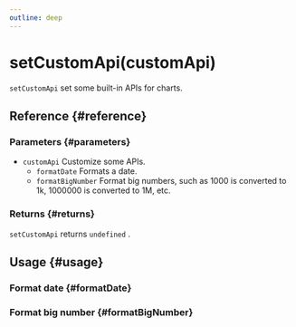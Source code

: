 ```yaml
---
outline: deep
---
```


# setCustomApi(customApi)
`setCustomApi` set some built-in APIs for charts.

## Reference {#reference}
<!--@include: @/@views/api/references/instance/setCustomApi.md-->

### Parameters {#parameters}
- `customApi` Customize some APIs.
  - `formatDate` Formats a date.
  - `formatBigNumber` Format big numbers, such as 1000 is converted to 1k, 1000000 is converted to 1M, etc.

### Returns {#returns}
`setCustomApi` returns `undefined` .

## Usage {#usage}
<script setup>
import SetCustomApiFormatDate from '../../../@views/api/samples/setCustomApi-formatDate/index.vue'
import SetCustomApiFormatBigNumber from '../../../@views/api/samples/setCustomApi-formatBigNumber/index.vue'
</script>

### Format date {#formatDate}
<SetCustomApiFormatDate/>

### Format big number {#formatBigNumber}
<SetCustomApiFormatBigNumber/>